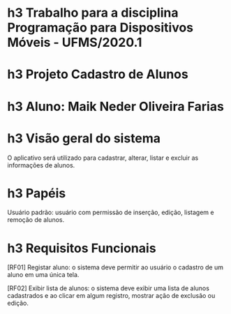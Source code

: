 # h3 Trabalho para a disciplina Programação para Dispositivos Móveis - UFMS/2020.1
# h3 Projeto Cadastro de Alunos
# h3 Aluno: Maik Neder Oliveira Farias

# h3 Visão geral do sistema
<p>O aplicativo será utilizado para cadastrar, alterar, listar e excluir as informações de alunos.</p>

# h3 Papéis
<p>Usuário padrão: usuário com permissão de inserção, edição, listagem e remoção de alunos.</p>

# h3 Requisitos Funcionais
<p>[RF01] Registar aluno: o sistema deve permitir ao usuário o cadastro de um aluno em uma única tela.</p>
<p>[RF02] Exibir lista de alunos: o sistema deve exibir uma lista de alunos cadastrados e ao clicar em algum registro, mostrar ação de exclusão ou edição.</p>
